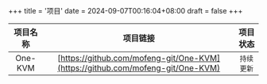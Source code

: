 +++
title = '项目'
date = 2024-09-07T00:16:04+08:00
draft = false
+++

| 项目名称  | 项目链接     | 项目状态   |
| :--------:  | :--------: | :------: |
| One-KVM | [https://github.com/mofeng-git/One-KVM](https://github.com/mofeng-git/One-KVM) | `持续更新` |